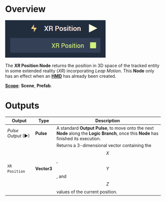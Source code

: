# Overview

![The XR Position Node.](../../../.gitbook/assets/xrpositionnode.png)

The **XR Position Node** returns the position in 3D space of the tracked entity in some extended reality (*XR*) incorporating *Leap Motion*. This **Node** only has an effect when an [**HMD**](../../../objects-and-types/project-objects/hmd.md) has already been created.

[**Scope**](../../overview.md#scopes): **Scene**, **Prefab**.


# Outputs

|Output|Type|Description|
|---|---|---|
|*Pulse Output* (►)|**Pulse**|A standard **Output Pulse**, to move onto the next **Node** along the **Logic Branch**, once this **Node** has finished its execution.|
| `XR Position` | **Vector3** |Returns a 3-dimensional vector containing the $$X$$, $$Y$$, and $$Z$$ values of the current position.|



